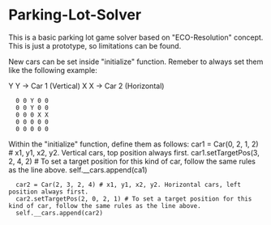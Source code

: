 # Parking-Lot-Solver

This is a basic parking lot game solver based on "ECO-Resolution" concept. This is just a prototype, so limitations can be found.

New cars can be set inside "initialize" function. Remeber to always set them like the following example:

Y Y -> Car 1 (Vertical)
X X -> Car 2 (Horizontal)

      0 0 Y 0 0
      0 0 Y 0 0
      0 0 0 X X
      0 0 0 0 0
      0 0 0 0 0

Within the "initialize" function, define them as follows:
      car1 = Car(0, 2, 1, 2) # x1, y1, x2, y2. Vertical cars, top position always first.
      car1.setTargetPos(3, 2, 4, 2) # To set a target position for this kind of car, follow the same rules as the line above.
      self.__cars.append(ca1)

      car2 = Car(2, 3, 2, 4) # x1, y1, x2, y2. Horizontal cars, left position always first.
      car2.setTargetPos(2, 0, 2, 1) # To set a target position for this kind of car, follow the same rules as the line above.
      self.__cars.append(car2)
